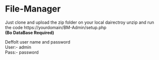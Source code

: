 # File-Manager
 
Just clone and upload the zip folder on your local dairectroy unzip and run the code https://yourdomain/BM-Admin/setup.php <br>
**(Bo DataBase Required)**

Deffolt user name and password<br>
User:- admin<br>
Pass:- password<br>
